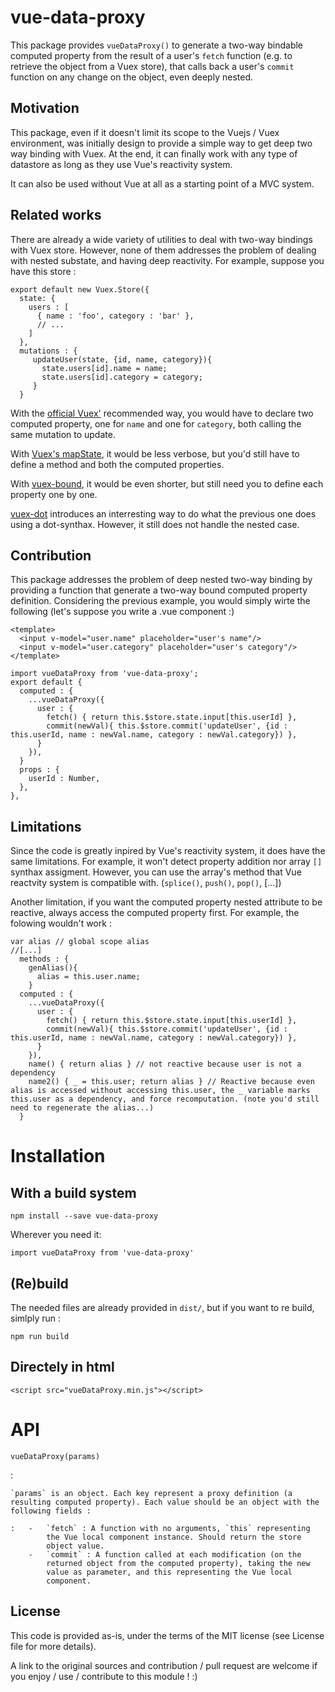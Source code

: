 vue-data-proxy
==============

This package provides `vueDataProxy()` to generate a two-way bindable
computed property from the result of a user\'s `fetch` function (e.g. to
retrieve the object from a Vuex store), that calls back a user\'s
`commit` function on any change on the object, even deeply nested.

Motivation
----------

This package, even if it doesn\'t limit its scope to the Vuejs / Vuex
environment, was initially design to provide a simple way to get deep
two way binding with Vuex. At the end, it can finally work with any type
of datastore as long as they use Vue\'s reactivity system.

It can also be used without Vue at all as a starting point of a MVC
system.

Related works
-------------

There are already a wide variety of utilities to deal with two-way
bindings with Vuex store. However, none of them addresses the problem of
dealing with nested substate, and having deep reactivity. For example,
suppose you have this store :

``` {.sourceCode .javascript}
export default new Vuex.Store({
  state: {
    users : [
      { name : 'foo', category : 'bar' },
      // ...
    ]
  },
  mutations : {
     updateUser(state, {id, name, category}){
       state.users[id].name = name;
       state.users[id].category = category;
     }
  }
```

With the [official
Vuex\'](https://vuex.vuejs.org/guide/forms.html#two-way-computed-property)
recommended way, you would have to declare two computed property, one
for `name` and one for `category`, both calling the same mutation to
update.

With [Vuex\'s
mapState](https://vuex.vuejs.org/guide/state.html#the-mapstate-helper),
it would be less verbose, but you\'d still have to define a method and
both the computed properties.

With
[vuex-bound](https://github.com/Vanilla-IceCream/vuex-bound#readme), it
would be even shorter, but still need you to define each property one by
one.

[vuex-dot](https://github.com/yarsky-tgz/vuex-dot#readme) introduces an
interresting way to do what the previous one does using a dot-synthax.
However, it still does not handle the nested case.

Contribution
------------

This package addresses the problem of deep nested two-way binding by
providing a function that generate a two-way bound computed property
definition. Considering the previous example, you would simply wirte the
following (let\'s suppose you write a .vue component :)

``` {.sourceCode .xml}
<template>
  <input v-model="user.name" placeholder="user's name"/>
  <input v-model="user.category" placeholder="user's category"/>
</template>
```

``` {.sourceCode .javascript}
import vueDataProxy from 'vue-data-proxy';
export default {
  computed : {
    ...vueDataProxy({
      user : {
        fetch() { return this.$store.state.input[this.userId] },
        commit(newVal){ this.$store.commit('updateUser', {id : this.userId, name : newVal.name, category : newVal.category}) },
      }
    }),
  }
  props : {
    userId : Number,
  },
},
```

Limitations
-----------

Since the code is greatly inpired by Vue\'s reactivity system, it does
have the same limitations. For example, it won\'t detect property
addition nor array `[]` synthax assigment. However, you can use the
array\'s method that Vue reactvity system is compatible with.
(`splice()`, `push()`, `pop()`, \[\...\])

Another limitation, if you want the computed property nested attribute
to be reactive, always access the computed property first. For example,
the folowing wouldn\'t work :

``` {.sourceCode .javascript}
var alias // global scope alias
//[...]
  methods : {
    genAlias(){
      alias = this.user.name;
    }
  computed : {
    ...vueDataProxy({
      user : {
        fetch() { return this.$store.state.input[this.userId] },
        commit(newVal){ this.$store.commit('updateUser', {id : this.userId, name : newVal.name, category : newVal.category}) },
      }
    }),
    name() { return alias } // not reactive because user is not a dependency
    name2() { _ = this.user; return alias } // Reactive because even alias is accessed without accessing this.user, the _ variable marks this.user as a dependency, and force recomputation. (note you'd still need to regenerate the alias...)
  }
```

Installation
============

With a build system
-------------------

``` {.sourceCode .}
npm install --save vue-data-proxy
```

Wherever you need it:

``` {.sourceCode .javascript}
import vueDataProxy from 'vue-data-proxy'
```

(Re)build
---------

The needed files are already provided in `dist/`, but if you want to re
build, simlply run :

``` {.sourceCode .}
npm run build
```

Directely in html
-----------------

``` {.sourceCode .html}
<script src="vueDataProxy.min.js"></script>
```

API
===

`vueDataProxy(params)`

:   

    `params` is an object. Each key represent a proxy definition (a resulting computed property). Each value should be an object with the following fields :

    :   -   `fetch` : A function with no arguments, `this` representing
            the Vue local component instance. Should return the store
            object value.
        -   `commit` : A function called at each modification (on the
            returned object from the computed property), taking the new
            value as parameter, and this representing the Vue local
            component.

License
-------

This code is provided as-is, under the terms of the MIT license (see
License file for more details).

A link to the original sources and contribution / pull request are
welcome if you enjoy / use / contribute to this module ! :)
